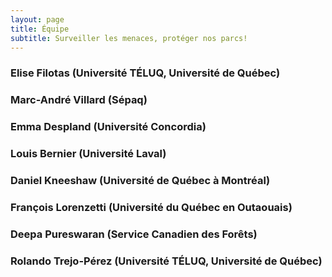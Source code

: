 ```yaml
---
layout: page
title: Équipe
subtitle: Surveiller les menaces, protéger nos parcs!
---
```


### Elise Filotas (Université TÉLUQ, Université de Québec)

### Marc-André Villard (Sépaq)

### Emma Despland (Université Concordia)

### Louis Bernier (Université Laval)

### Daniel Kneeshaw (Université de Québec à Montréal)

### François Lorenzetti (Université du Québec en Outaouais)

### Deepa Pureswaran (Service Canadien des Forêts)

### Rolando Trejo-Pérez (Université TÉLUQ, Université de Québec)